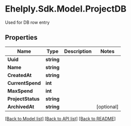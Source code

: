 # Ehelply.Sdk.Model.ProjectDB
Used for DB row entry

## Properties

Name | Type | Description | Notes
------------ | ------------- | ------------- | -------------
**Uuid** | **string** |  | 
**Name** | **string** |  | 
**CreatedAt** | **string** |  | 
**CurrentSpend** | **int** |  | 
**MaxSpend** | **int** |  | 
**ProjectStatus** | **string** |  | 
**ArchivedAt** | **string** |  | [optional] 

[[Back to Model list]](../README.md#documentation-for-models) [[Back to API list]](../README.md#documentation-for-api-endpoints) [[Back to README]](../README.md)

